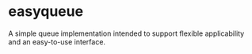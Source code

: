 # easyqueue
A simple queue implementation intended to support flexible applicability and an easy-to-use interface.
